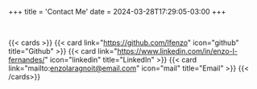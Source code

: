 +++
title = 'Contact Me'
date = 2024-03-28T17:29:05-03:00
+++

<br>

{{< cards >}}
  {{< card link="https://github.com/lfenzo" icon="github" title="Github" >}}
  {{< card link="https://www.linkedin.com/in/enzo-l-fernandes/" icon="linkedin" title="LinkedIn" >}}
  {{< card link="mailto:enzolaragnoit@email.com" icon="mail" title="Email" >}}
{{< /cards>}}
